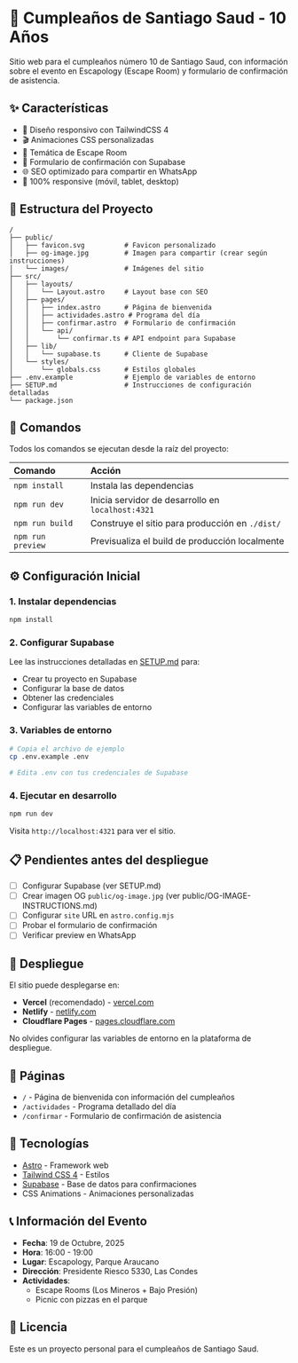 # 🎂 Cumpleaños de Santiago Saud - 10 Años

Sitio web para el cumpleaños número 10 de Santiago Saud, con información sobre el evento en Escapology (Escape Room) y formulario de confirmación de asistencia.

## ✨ Características

- 🎨 Diseño responsivo con TailwindCSS 4
- 🎬 Animaciones CSS personalizadas
- 🔐 Temática de Escape Room
- 📝 Formulario de confirmación con Supabase
- 🌐 SEO optimizado para compartir en WhatsApp
- 📱 100% responsive (móvil, tablet, desktop)

## 🚀 Estructura del Proyecto

```text
/
├── public/
│   ├── favicon.svg          # Favicon personalizado
│   ├── og-image.jpg         # Imagen para compartir (crear según instrucciones)
│   └── images/              # Imágenes del sitio
├── src/
│   ├── layouts/
│   │   └── Layout.astro     # Layout base con SEO
│   ├── pages/
│   │   ├── index.astro      # Página de bienvenida
│   │   ├── actividades.astro # Programa del día
│   │   ├── confirmar.astro  # Formulario de confirmación
│   │   └── api/
│   │       └── confirmar.ts # API endpoint para Supabase
│   ├── lib/
│   │   └── supabase.ts      # Cliente de Supabase
│   └── styles/
│       └── globals.css      # Estilos globales
├── .env.example             # Ejemplo de variables de entorno
├── SETUP.md                 # Instrucciones de configuración detalladas
└── package.json
```

## 🧞 Comandos

Todos los comandos se ejecutan desde la raíz del proyecto:

| Comando           | Acción                                              |
| :---------------- | :-------------------------------------------------- |
| `npm install`     | Instala las dependencias                            |
| `npm run dev`     | Inicia servidor de desarrollo en `localhost:4321`   |
| `npm run build`   | Construye el sitio para producción en `./dist/`     |
| `npm run preview` | Previsualiza el build de producción localmente      |

## ⚙️ Configuración Inicial

### 1. Instalar dependencias

```bash
npm install
```

### 2. Configurar Supabase

Lee las instrucciones detalladas en [SETUP.md](./SETUP.md) para:
- Crear tu proyecto en Supabase
- Configurar la base de datos
- Obtener las credenciales
- Configurar las variables de entorno

### 3. Variables de entorno

```bash
# Copia el archivo de ejemplo
cp .env.example .env

# Edita .env con tus credenciales de Supabase
```

### 4. Ejecutar en desarrollo

```bash
npm run dev
```

Visita `http://localhost:4321` para ver el sitio.

## 📋 Pendientes antes del despliegue

- [ ] Configurar Supabase (ver SETUP.md)
- [ ] Crear imagen OG `public/og-image.jpg` (ver public/OG-IMAGE-INSTRUCTIONS.md)
- [ ] Configurar `site` URL en `astro.config.mjs`
- [ ] Probar el formulario de confirmación
- [ ] Verificar preview en WhatsApp

## 🚀 Despliegue

El sitio puede desplegarse en:

- **Vercel** (recomendado) - [vercel.com](https://vercel.com)
- **Netlify** - [netlify.com](https://netlify.com)
- **Cloudflare Pages** - [pages.cloudflare.com](https://pages.cloudflare.com)

No olvides configurar las variables de entorno en la plataforma de despliegue.

## 📄 Páginas

- `/` - Página de bienvenida con información del cumpleaños
- `/actividades` - Programa detallado del día
- `/confirmar` - Formulario de confirmación de asistencia

## 🎨 Tecnologías

- [Astro](https://astro.build) - Framework web
- [Tailwind CSS 4](https://tailwindcss.com) - Estilos
- [Supabase](https://supabase.com) - Base de datos para confirmaciones
- CSS Animations - Animaciones personalizadas

## 📞 Información del Evento

- **Fecha**: 19 de Octubre, 2025
- **Hora**: 16:00 - 19:00
- **Lugar**: Escapology, Parque Araucano
- **Dirección**: Presidente Riesco 5330, Las Condes
- **Actividades**:
  - Escape Rooms (Los Mineros + Bajo Presión)
  - Picnic con pizzas en el parque

## 📝 Licencia

Este es un proyecto personal para el cumpleaños de Santiago Saud.
